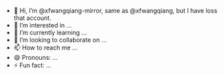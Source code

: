 - 👋 Hi, I’m @xfwangqiang-mirror, same as @xfwangqiang, but I have loss that account.
- 👀 I’m interested in ...
- 🌱 I’m currently learning ...
- 💞️ I’m looking to collaborate on ...
- 📫 How to reach me ...
- 😄 Pronouns: ...
- ⚡ Fun fact: ...

<!---
xfwangqiang-mirror/xfwangqiang-mirror is a ✨ special ✨ repository because its `README.md` (this file) appears on your GitHub profile.
You can click the Preview link to take a look at your changes.
--->
